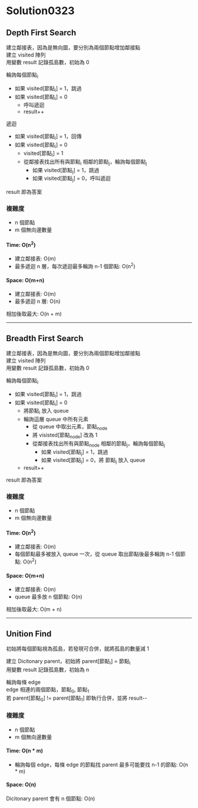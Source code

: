 # Solution0323

## Depth First Search

建立鄰接表，因為是無向圖，要分別為兩個節點增加鄰接點  
建立 visited 陣列  
用變數 result 記錄孤島數，初始為 0

輪詢每個節點<sub>i</sub>
- 如果 visited[節點<sub>i</sub>] = 1，跳過
- 如果 visited[節點<sub>i</sub>] = 0
  - 呼叫遞迴
  - result++

遞迴
- 如果 visited[節點<sub>i</sub>] = 1，回傳
- 如果 visited[節點<sub>i</sub>] = 0
  - visited[節點<sub>i</sub>] = 1
  - 從鄰接表找出所有與節點<sub>i</sub> 相鄰的節點<sub>j</sub>，輪詢每個節點<sub>j</sub>
    - 如果 visited[節點<sub>j</sub>] = 1，跳過
    - 如果 visited[節點<sub>j</sub>] = 0，呼叫遞迴

result 即為答案

### 複雜度
- n 個節點
- m 個無向邊數量

#### Time: O(n<sup>2</sup>)
- 建立鄰接表: O(m)
- 最多遞迴 n 層，每次遞迴最多輪詢 n-1 個節點: O(n<sup>2</sup>)

#### Space: O(m+n)
- 建立鄰接表: O(m)
- 最多遞迴 n 層: O(n)

相加後取最大: O(n + m)

---

## Breadth First Search

建立鄰接表，因為是無向圖，要分別為兩個節點增加鄰接點  
建立 visited 陣列  
用變數 result 記錄孤島數，初始為 0

輪詢每個節點<sub>i</sub>
- 如果 visited[節點<sub>i</sub>] = 1，跳過
- 如果 visited[節點<sub>i</sub>] = 0
  - 將節點<sub>i</sub> 放入 queue
  - 輪詢這層 queue 中所有元素
    - 從 queue 中取出元素，節點<sub>node</sub>
    - 將 visisted[節點<sub>node</sub>] 改為 1
    - 從鄰接表找出所有與節點<sub>node</sub> 相鄰的節點<sub>j</sub>，輪詢每個節點<sub>j</sub>
      - 如果 visited[節點<sub>j</sub>] = 1，跳過
      - 如果 visited[節點<sub>j</sub>] = 0，將 節點<sub>j</sub> 放入 queue
  - result++

result 即為答案

### 複雜度
- n 個節點
- m 個無向邊數量

#### Time: O(n<sup>2</sup>)
- 建立鄰接表: O(m)
- 每個節點最多被放入 queue 一次，從 queue 取出節點後最多輪詢 n-1 個節點: O(n<sup>2</sup>)

#### Space: O(m+n)
- 建立鄰接表: O(m)
- queue 最多放 n 個節點: O(n)

相加後取最大: O(m + n)

---

## Unition Find

初始將每個節點視為孤島，若發現可合併，就將孤島的數量減 1

建立 Dicitonary parent，初始將 parent[節點<sub>i</sub>] = 節點<sub>i</sub>  
用變數 result 記錄孤島數，初始為 n

輪詢每條 edge  
edge 相連的兩個節點，節點<sub>0</sub>, 節點<sub>1</sub>  
若 parent[節點<sub>0</sub>] != parent[節點<sub>1</sub>] 即執行合併，並將 result--

### 複雜度
- n 個節點
- m 個無向邊數量

#### Time: O(n * m)
- 輪詢每個 edge，每條 edge 的節點找 parent 最多可能要找 n-1 的節點: O(n * m)

#### Space: O(n)
Dicitonary parent 會有 n 個節點: O(n)